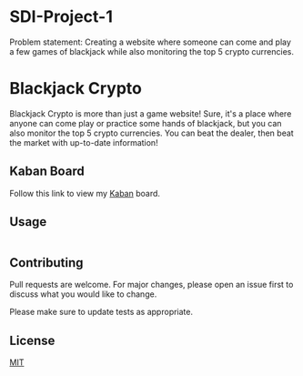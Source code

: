 # SDI-Project-1
Problem statement: Creating a website where someone can come and play a few games of blackjack while also monitoring the top 5 crypto currencies.

# Blackjack Crypto

Blackjack Crypto is more than just a game website! Sure, it's a place where anyone can come play or practice some hands of blackjack, but you can also monitor the top 5 crypto currencies. You can beat the dealer, then beat the market with up-to-date information!

## Kaban Board

Follow this link to view my [Kaban](https://trello.com/b/hgI3Bp42/sdi-project-1) board.

## Usage

```
```

## Contributing

Pull requests are welcome. For major changes, please open an issue first
to discuss what you would like to change.

Please make sure to update tests as appropriate.

## License

[MIT](https://choosealicense.com/licenses/mit/)